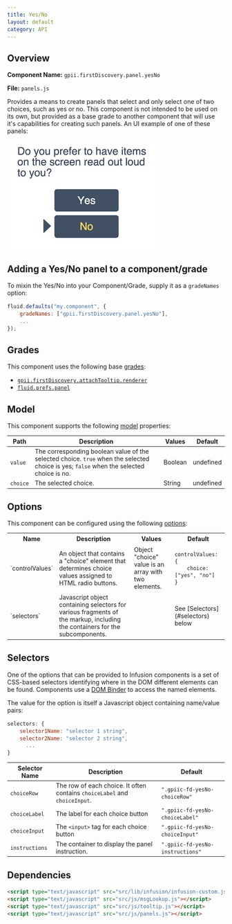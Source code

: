 ```yaml
---
title: Yes/No
layout: default
category: API
---
```


## Overview

**Component Name:** `gpii.firstDiscovery.panel.yesNo`

**File:** `panels.js`

Provides a means to create panels that select and only select one of two choices, such as yes or no.
This component is not intended to be used on its own, but provided as a base grade to another
component that will use it's capabilities for creating such panels.
An UI example of one of these panels:

![A question with two buttons below it, labelled "yes" and "no"](images/yesNoPanel.jpeg)

## Adding a Yes/No panel to a component/grade

To mixin the Yes/No into your Component/Grade, supply it as a `gradeNames` option:
```javascript
fluid.defaults("my.component", {
    gradeNames: ["gpii.firstDiscovery.panel.yesNo"],
    ...
});
```

## Grades

This component uses the following base
[grades](http://docs.fluidproject.org/infusion/development/ComponentGrades.html):

* [`gpii.firstDiscovery.attachTooltip.renderer`](attachTooltipRenderer.md)
* [`fluid.prefs.panel`](http://docs.fluidproject.org/infusion/development/Panels.html)

## Model

This component supports the following
[model](http://docs.fluidproject.org/infusion/development/tutorial-gettingStartedWithInfusion/ModelComponents.html)
properties:

| Path   | Description | Values | Default |
|--------|-------------|--------|---------|
| `value` | The corresponding boolean value of the selected choice. `true` when the selected choice is yes; `false` when the selected choice is no. | Boolean | undefined |
| `choice` | The selected choice. | String | undefined |


## Options

This component can be configured using the following
[options](http://docs.fluidproject.org/infusion/development/ComponentOptionsAndDefaults.html):

<table>
    <tr><th>Name</th><th>Description</th><th>Values</th><th>Default</th></tr>
    <tr>
        <td>`controlValues`</td>
        <td>An object that contains a "choice" element that determines choice values assigned to HTML radio buttons.</td>
        <td>Object<br/>"choice" value is an array with two elements.</td>
        <td>
        <pre><code>controlValues: {
    choice: ["yes", "no"]
}</code></pre>
        </td>
    </tr>
    <tr>
        <td>`selectors`</td>
        <td>Javascript object containing selectors for various fragments of the markup, including the containers for the subcomponents.</td>
        <td></td>
        <td>See [Selectors](#selectors) below</td>
    </tr>
</table>

## Selectors

One of the options that can be provided to Infusion components is a set of CSS-based
selectors identifying where in the DOM different elements can be found. Components use a
[DOM Binder](http://docs.fluidproject.org/infusion/development/DOMBinder.html) to access the
named elements.

The value for the option is itself a Javascript object containing name/value pairs:

```javascript
selectors: {
    selector1Name: "selector 1 string",
    selector2Name: "selector 2 string",
      ...
}
```

| Selector Name | Description | Default |
|---------------|-------------|---------|
| `choiceRow` | The row of each choice. It often contains `choiceLabel` and `choiceInput`. | `".gpiic-fd-yesNo-choiceRow"` |
| `choiceLabel` | The label for each choice button | `".gpiic-fd-yesNo-choiceLabel"` |
| `choiceInput` | The `<input>` tag for each choice button | `".gpiic-fd-yesNo-choiceInput"` |
| `instructions` | The container to display the panel instruction. | `".gpiic-fd-yesNo-instructions"` |

## Dependencies

```html
<script type="text/javascript" src="src/lib/infusion/infusion-custom.js"></script>
<script type="text/javascript" src="src/js/msgLookup.js"></script>
<script type="text/javascript" src="src/js/tooltip.js"></script>
<script type="text/javascript" src="src/js/panels.js"></script>
```

